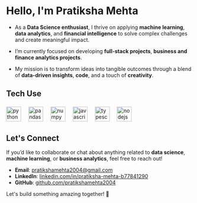 # Hello, I'm Pratiksha Mehta

- As a **Data Science enthusiast**, I thrive on applying **machine learning**, **data analytics**, and **financial intelligence** to solve complex challenges and create meaningful impact.

- I’m currently focused on developing **full-stack projects**, **business and finance analytics projects**.

- My mission is to transform ideas into tangible outcomes through a blend of **data-driven insights**, **code**, and a touch of **creativity**.

<h2 align="left">Tech Use</h2>

###

<div align="left">
  <img src="https://cdn.jsdelivr.net/gh/devicons/devicon/icons/python/python-original.svg" height="40" alt="python logo"  />
  <img width="12" />
  <img src="https://cdn.jsdelivr.net/gh/devicons/devicon/icons/pandas/pandas-original.svg" height="40" alt="pandas logo"  />
  <img width="12" />
  <img src="https://cdn.jsdelivr.net/gh/devicons/devicon/icons/numpy/numpy-original.svg" height="40" alt="numpy logo"  />
  <img width="12" />
  <img src="https://cdn.jsdelivr.net/gh/devicons/devicon/icons/javascript/javascript-original.svg" height="40" alt="javascript logo"  />
  <img width="12" />
  <img src="https://cdn.jsdelivr.net/gh/devicons/devicon/icons/typescript/typescript-original.svg" height="40" alt="typescript logo"  />
  <img width="12" />
  <img src="https://cdn.jsdelivr.net/gh/devicons/devicon/icons/nodejs/nodejs-original.svg" height="40" alt="nodejs logo"  />
</div>

###

<h2 align="left">Let's Connect</h2>

If you’d like to collaborate or chat about anything related to **data science**, **machine learning**, or **business analytics**, feel free to reach out!

- **Email**: [pratikshamehta2004@gmail.com](mailto:pratikshamehta2004@gmail.com)  
- **LinkedIn**: [linkedin.com/in/pratiksha-mehta-b77841290](https://www.linkedin.com/in/pratiksha-mehta-b77841290)  
- **GitHub**: [github.com/pratikshamehta2004](https://github.com/pratikshamehta2004)

Let's build something amazing together! 🚀
